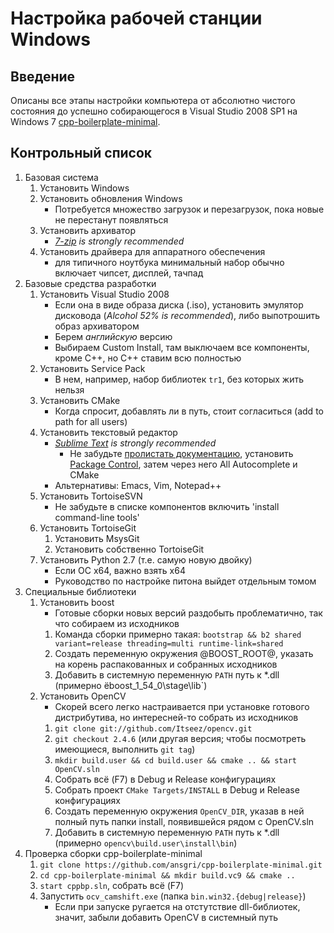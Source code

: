 Настройка рабочей станции Windows
=================================

Введение
--------

Описаны все этапы настройки компьютера от абсолютно чистого состояния до успешно собирающегося в Visual Studio 2008 SP1 на Windows 7 [cpp-boilerplate-minimal](https://github.com/ansgri/cpp-boilerplate-minimal).

Контрольный список
------------------

1. Базовая система 
    1. Установить Windows
    1. Установить обновления Windows
        * Потребуется множество загрузок и перезагрузок, пока новые не перестанут появляться
    1. Установить архиватор
        * _[7-zip](http://www.7-zip.org/) is strongly recommended_
    1. Установить драйвера для аппаратного обеспечения
        * для типичного ноутбука минимальный набор обычно включает чипсет, дисплей, тачпад
1. Базовые средства разработки
    1. Установить Visual Studio 2008
        * Если она в виде образа диска (.iso), установить эмулятор дисковода (_Alcohol 52% is recommended_), либо выпотрошить образ архиватором
        * Берем _английскую_ версию
        * Выбираем Custom Install, там выключаем все компоненты, кроме C++, но C++ ставим всю полностью
    1. Установить Service Pack 
        * В нем, например, набор библиотек `tr1`, без которых жить нельзя
    1. Установить CMake
        * Когда спросит, добавлять ли в путь, стоит согласиться (add to path for all users)
    1. Установить текстовый редактор
        * _[Sublime Text](http://www.sublimetext.com/3) is strongly recommended_
            * Не забудьте [пролистать документацию](http://docs.sublimetext.info/en/latest/index.html), установить [Package Control](https://sublime.wbond.net/), затем через него All Autocomplete и CMake
        * Альтернативы: Emacs, Vim, Notepad++
    1. Установить TortoiseSVN
        * Не забудьте в списке компонентов включить 'install command-line tools'
    1. Установить TortoiseGit
        1. Установить MsysGit
        2. Установить собственно TortoiseGit
    1. Установить Python 2.7 (т.е. самую новую двойку)
        * Если ОС x64, важно взять x64
        * Руководство по настройке питона выйдет отдельным томом
1. Специальные библиотеки
    1. Установить boost
        * Готовые сборки новых версий раздобыть проблематично, так что собираем из исходников
        1. Команда сборки примерно такая: `bootstrap && b2 shared variant=release threading=multi runtime-link=shared`
        1. Создать переменную окружения @BOOST_ROOT@, указать на корень распакованных и собранных исходников
        1. Добавить в системную переменную `PATH` путь к *.dll (примерно ёboost_1_54_0\stage\lib`) 
    1. Установить OpenCV
        * Скорей всего легко настраивается при установке готового дистрибутива, но интересней-то собрать из исходников
        1. `git clone git://github.com/Itseez/opencv.git`
        2. `git checkout 2.4.6` (или другая версия; чтобы посмотреть имеющиеся, выполнить `git tag`)
        3. `mkdir build.user && cd build.user && cmake .. && start OpenCV.sln`
        4. Собрать всё (F7) в Debug и Release конфигурациях
        5. Собрать проект `CMake Targets/INSTALL` в Debug и Release конфигурациях
        6. Создать переменную окружения `OpenCV_DIR`, указав в ней полный путь папки install, появившейся рядом с OpenCV.sln
        7. Добавить в системную переменную `PATH` путь к *.dll (примерно `opencv\build.user\install\bin`)
1. Проверка сборки cpp-boilerplate-minimal
    1. `git clone https://github.com/ansgri/cpp-boilerplate-minimal.git`
    2. `cd cpp-boilerplate-minimal && mkdir build.vc9 && cmake ..`
    3. `start cppbp.sln`, собрать всё (F7)
    4. Запустить `ocv_camshift.exe` (папка `bin.win32.{debug|release}`)
        * Если при запуске ругается на отстутствие dll-библиотек, значит, забыли добавить OpenCV в системный путь
